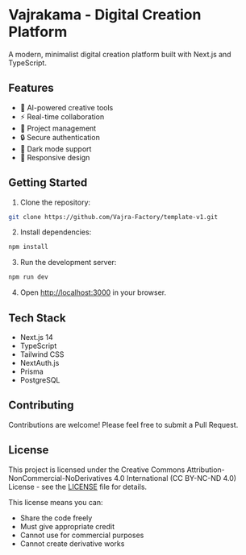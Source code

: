 # Vajrakama - Digital Creation Platform

A modern, minimalist digital creation platform built with Next.js and TypeScript.

## Features

- 🎨 AI-powered creative tools
- ⚡ Real-time collaboration
- 🎯 Project management
- 🔒 Secure authentication
- 🌙 Dark mode support
- 📱 Responsive design

## Getting Started

1. Clone the repository:
```bash
git clone https://github.com/Vajra-Factory/template-v1.git
```

2. Install dependencies:
```bash
npm install
```

3. Run the development server:
```bash
npm run dev
```

4. Open [http://localhost:3000](http://localhost:3000) in your browser.

## Tech Stack

- Next.js 14
- TypeScript
- Tailwind CSS
- NextAuth.js
- Prisma
- PostgreSQL

## Contributing

Contributions are welcome! Please feel free to submit a Pull Request.

## License

This project is licensed under the Creative Commons Attribution-NonCommercial-NoDerivatives 4.0 International (CC BY-NC-ND 4.0) License - see the [LICENSE](LICENSE) file for details.

This license means you can:
- Share the code freely
- Must give appropriate credit
- Cannot use for commercial purposes
- Cannot create derivative works
